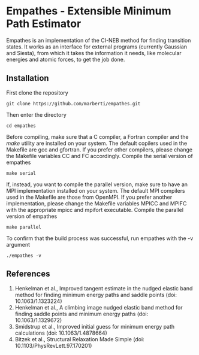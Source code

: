 # Empathes - Extensible Minimum Path Estimator

Empathes is an implementation of the CI-NEB method for finding transition states.
It works as an interface for external programs (currently Gaussian and Siesta), from which it takes the information it needs, like molecular energies and atomic forces, to get the job done.

## Installation

First clone the repository

    git clone https://github.com/marberti/empathes.git

Then enter the directory

    cd empathes

Before compiling, make sure that a C compiler, a Fortran compiler and the _make_ utility are installed on your system.
The default copilers used in the Makefile are gcc and gfortran.
If you prefer other compilers, please change the Makefile variables CC and FC accordingly.
Compile the serial version of empathes

    make serial

If, instead, you want to compile the parallel version, make sure to have an MPI implementation installed on your system.
The default MPI compilers used in the Makefile are those from OpenMPI.
If you prefer another implementation, please change the Makefile variables MPICC and MPIFC with the appropriate mpicc and mpifort executable.
Compile the parallel version of empathes

    make parallel

To confirm that the build process was successful, run empathes with the -v argument

    ./empathes -v

## References

1. Henkelman et al., Improved tangent estimate in the nudged elastic band method for finding minimum energy paths and saddle points (doi: 10.1063/1.1323224)
2. Henkelman et al., A climbing image nudged elastic band method for finding saddle points and minimum energy paths (doi: 10.1063/1.1329672)
3. Smidstrup et al., Improved initial guess for minimum energy path calculations (doi: 10.1063/1.4878664)
4. Bitzek et al., Structural Relaxation Made Simple (doi: 10.1103/PhysRevLett.97.170201)
